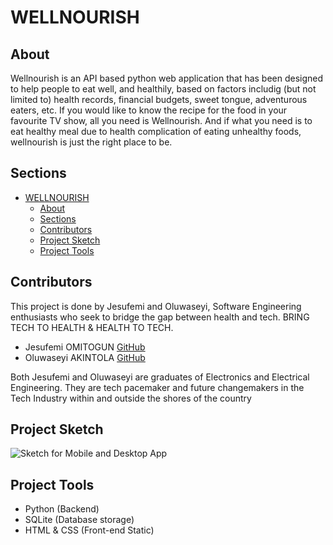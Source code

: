 # WELLNOURISH

## About
Wellnourish is an API based python web application that has been designed to
help people to eat well, and healthily, based on factors includig (but not 
limited to) health records, financial budgets, sweet tongue, adventurous 
eaters, etc. 
If you would like to know the recipe for the food in your favourite TV show, 
all you need is Wellnourish.
And if what you need is to eat healthy meal due to health complication of 
eating unhealthy foods, wellnourish is just the right place to be.

## Sections
- [WELLNOURISH](#wellnourish)
  - [About](#about)
  - [Sections](#sections)
  - [Contributors](#contributors)
  - [Project Sketch](#project-sketch)
  - [Project Tools](#project-tools)

## Contributors
This project is done by Jesufemi and Oluwaseyi, Software Engineering 
enthusiasts who seek to bridge the gap between health and tech. BRING
TECH TO HEALTH & HEALTH TO TECH.
- Jesufemi OMITOGUN [GitHub](https://github.com/omitogunjesufemi)
- Oluwaseyi AKINTOLA [GitHub](https://github.com/alexoluwaseyi)

Both Jesufemi and Oluwaseyi are graduates of Electronics and Electrical
Engineering. They are tech pacemaker and future changemakers in the Tech
Industry within and outside the shores of the country

## Project Sketch
![Sketch for Mobile and Desktop App](https://github.com/AlexOluwaseyi/wellnourish/assets/120264911/71dc252e-b73e-450a-b43c-6824ff233ed2)

## Project Tools
- Python (Backend)
- SQLite (Database storage)
- HTML & CSS (Front-end Static)


